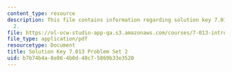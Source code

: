 ```yaml
---
content_type: resource
description: This file contains information regarding solution key 7.013 problem set
  2.
file: https://ol-ocw-studio-app-qa.s3.amazonaws.com/courses/7-013-introductory-biology-spring-2013/b7b74b4a8e864b0d40c75869b33e3520_MIT7_013S13_Pset_2Sol.pdf
file_type: application/pdf
resourcetype: Document
title: Solution Key 7.013 Problem Set 2
uid: b7b74b4a-8e86-4b0d-40c7-5869b33e3520
---
```

